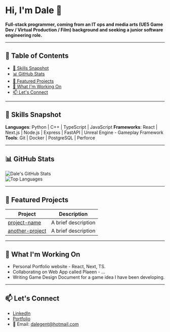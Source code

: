 # Hi, I'm Dale 👋 
**Full-stack programmer, coming from an IT ops and media arts (UE5 Game Dev / Virtual Production / Film) background and seeking a junior software engineering role.**

---

## 📌 Table of Contents  
- [🧠 Skills Snapshot](#skills-snapshot)  
- [📊 GitHub Stats](#github-stats)  
- [📂 Featured Projects](#featured-projects)  
- [🧭 What I'm Working On](#what-im-working-on)  
- [📫 Let's Connect](#lets-connect)

---

## 🧠 Skills Snapshot  
**Languages**: Python | C++ | TypeScript | JavaScript 
**Frameworks**: React | Next.js | Node.js | Express | FastAPI | Unreal Engine - Gameplay Framework
**Tools**: Git | Docker | PostgreSQL | Perforce

---

## 📊 GitHub Stats  
![Dale's GitHub Stats](https://github-readme-stats.vercel.app/api?username=TheTechGent&show_icons=true&theme=radical)  
![Top Languages](https://github-readme-stats.vercel.app/api/top-langs/?username=TheTechGent&layout=compact&theme=radical)

---

## 📂 Featured Projects  
| Project | Description |
|--------|-------------|
| [project-name](https://github.com/TheTechGent/EnigmaMachine) | A brief description |
| [another-project](https://github.com/TheTechGent/C_nigma_PlusPlus) | A brief description |

---

## 🧭 What I'm Working On  
- Personal Portfolio website - React, Next, TS.  
- Collaborating on Web App called Plaeen - ... 
- Writing Game Design Document for a game idea I have been developing.

---

## 📫 Let's Connect  
- [LinkedIn](https://www.linkedin.com/in/dale-gent-25993024/)  
- [Portfolio](https://TechGent.co.uk)  
- 📧 Email: dalegent@hotmail.com
